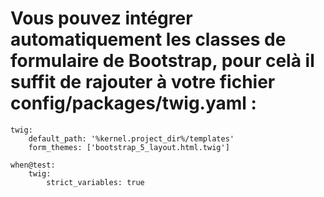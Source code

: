 # Vous pouvez intégrer automatiquement les classes de formulaire de Bootstrap, pour celà il suffit de rajouter à votre fichier config/packages/twig.yaml :
```
twig:
    default_path: '%kernel.project_dir%/templates'
    form_themes: ['bootstrap_5_layout.html.twig']

when@test:
    twig:
        strict_variables: true
```

